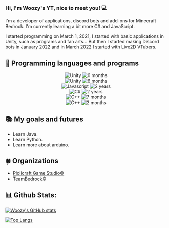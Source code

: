 ### Hi, I'm Woozy's YT, nice to meet you! 💻
I'm a developer of applications, discord bots and add-ons for Minecraft Bedrock. I'm currently learning a bit more C# and JavaScript.

I started programming on March 1, 2021, I started with basic applications in Unity, such as programs and fan arts... But then I started making Discord bots in January 2022 and in March 2022 I started with Live2D VTubers.


## 🎫 Programming languages and programs
<p align="center">

<img src="https://img.shields.io/badge/Discord-005C84?style=for-the-badge&logo=discord&logoColor=white" alt="Unity" />
<img src="https://img.shields.io/badge/2%20years-00599C?style=for-the-badge" alt="6 months" />
<br/>  
<img src="https://img.shields.io/badge/Unity-000000?style=for-the-badge&logo=unity&logoColor=white" alt="Unity" />
<img src="https://img.shields.io/badge/2%20years-ED8B00?style=for-the-badge" alt="6 months" />
<br/>  
<img src="https://img.shields.io/badge/JavaScript-323330?style=for-the-badge&logo=javascript&logoColor=F7DF1E" alt="Javascript" />
<img src="https://img.shields.io/badge/2%20years-FFD43B?style=for-the-badge" alt="2 years" />
<br/>
<img src="https://img.shields.io/badge/C%23-239120?style=for-the-badge&logo=c-sharp&logoColor=white" alt="C#" />
<img src="https://img.shields.io/badge/2%20years-69b34c?style=for-the-badge" alt="2 years" />
<br/>
<img src="https://img.shields.io/badge/C%2B%2B-00599C?style=for-the-badge&logo=c%2B%2B&logoColor=white" alt="C++" />
<img src="https://img.shields.io/badge/6%20months-fab733?style=for-the-badge" alt="7 months" />
<br/>
<img src="https://img.shields.io/badge/Arduino-00C7B7?style=for-the-badge&logo=arduino&logoColor=white" alt="C++" />
<img src="https://img.shields.io/badge/2%20months-339933?style=for-the-badge" alt="2 months" />
</p>

## 📚 My goals and futures 
- Learn Java.
- Learn Python.
- Learn more about arduino.

## 🍀 Organizations
- [Piolicraft Game Studio©](https://github.com/PiolicraftGameStudios)
- TeamBedrock©

## 📊 Github Stats:
[![Woozy's GitHub stats](https://github-readme-stats.vercel.app/api?username=WoozyStudio&show_icons=true&theme=gotham&count_private=true)](https://github.com/anuraghazra/github-readme-stats) 

[![Top Langs](https://github-readme-stats.vercel.app/api/top-langs/?username=woozystudio&layout=compact&theme=gotham&langs_count=10)](https://github.com/anuraghazra/github-readme-stats)
